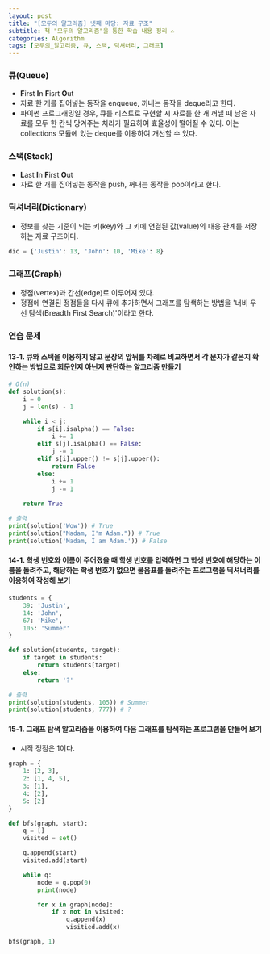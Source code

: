 ```yaml
---
layout: post
title: "[모두의 알고리즘] 넷째 마당: 자료 구조"
subtitle: 책 "모두의 알고리즘"을 통한 학습 내용 정리 ✍
categories: Algorithm
tags: [모두의_알고리즘, 큐, 스택, 딕셔너리, 그래프]
---
```


### 큐(Queue)

- **F**irst **I**n **F**isrt **O**ut
- 자료 한 개를 집어넣는 동작을 enqueue, 꺼내는 동작을 deque라고 한다.
- 파이썬 프로그래밍일 경우, 큐를 리스트로 구현할 시 자료를 한 개 꺼낼 때 남은 자료를 모두 한 칸씩 당겨주는 처리가 필요하여 효율성이 떨어질 수 있다. 이는 collections 모듈에 있는 deque를 이용하여 개선할 수 있다.

### 스택(Stack)

- **L**ast **I**n **F**irst **O**ut
- 자료 한 개를 집어넣는 동작을 push, 꺼내는 동작을 pop이라고 한다.

### 딕셔너리(Dictionary)

- 정보를 찾는 기준이 되는 키(key)와 그 키에 연결된 값(value)의 대응 관계를 저장하는 자료 구조이다.

```python
dic = {'Justin': 13, 'John': 10, 'Mike': 8}
```

### 그래프(Graph)

- 정점(vertex)과 간선(edge)로 이루어져 있다.
- 정점에 연결된 정점들을 다시 큐에 추가하면서 그래프를 탐색하는 방법을 '너비 우선 탐색(Breadth First Search)'이라고 한다.

### 연습 문제

#### 13-1. 큐와 스택을 이용하지 않고 문장의 앞뒤를 차례로 비교하면서 각 문자가 같은지 확인하는 방법으로 회문인지 아닌지 판단하는 알고리즘 만들기

```python
# O(n)
def solution(s):
    i = 0
    j = len(s) - 1

    while i < j:
        if s[i].isalpha() == False:
            i += 1
        elif s[j].isalpha() == False:
            j -= 1
        elif s[i].upper() != s[j].upper():
            return False
        else:
            i += 1
            j -= 1
    
    return True

# 출력
print(solution('Wow')) # True
print(solution("Madam, I'm Adam.")) # True
print(solution('Madam, I am Adam.')) # False
```

#### 14-1. 학생 번호와 이름이 주어졌을 때 학생 번호를 입력하면 그 학생 번호에 해당하는 이름을 돌려주고, 해당하는 학생 번호가 없으면 물음표를 돌려주는 프로그램을 딕셔너리를 이용하여 작성해 보기

```python
students = {
    39: 'Justin',
    14: 'John',
    67: 'Mike',
    105: 'Summer'
}

def solution(students, target):
    if target in students:
        return students[target]
    else:
        return '?'

# 출력
print(solution(students, 105)) # Summer
print(solution(students, 777)) # ?
```

#### 15-1. 그래프 탐색 알고리즘을 이용하여 다음 그래프를 탐색하는 프로그램을 만들어 보기

- 시작 정점은 1이다.

```python
graph = {
    1: [2, 3],
    2: [1, 4, 5],
    3: [1],
    4: [2],
    5: [2]
}

def bfs(graph, start):
    q = []
    visited = set()

    q.append(start)
    visited.add(start)

    while q:
        node = q.pop(0)
        print(node)

        for x in graph[node]:
            if x not in visited:
                q.append(x)
                visitied.add(x)

bfs(graph, 1)
```
